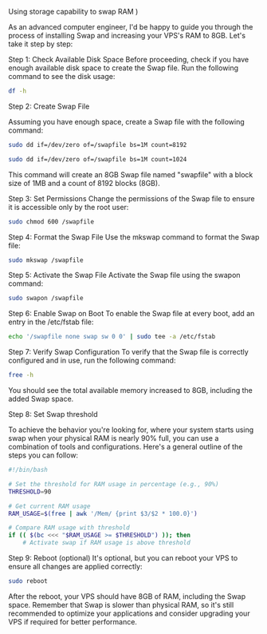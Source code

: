 Using storage capability to swap RAM )

As an advanced computer engineer, I'd be happy to guide you through the process of installing Swap and increasing your VPS's RAM to 8GB. Let's take it step by step:

Step 1: Check Available Disk Space
Before proceeding, check if you have enough available disk space to create the Swap file. Run the following command to see the disk usage:

```bash
df -h

```

Step 2: Create Swap File

Assuming you have enough space, create a Swap file with the following command:

```bash
sudo dd if=/dev/zero of=/swapfile bs=1M count=8192

sudo dd if=/dev/zero of=/swapfile bs=1M count=1024
```

This command will create an 8GB Swap file named "swapfile" with a block size of 1MB and a count of 8192 blocks (8GB).

Step 3: Set Permissions
Change the permissions of the Swap file to ensure it is accessible only by the root user:

```bash
sudo chmod 600 /swapfile

```

Step 4: Format the Swap File
Use the mkswap command to format the Swap file:

```bash
sudo mkswap /swapfile

```

Step 5: Activate the Swap File
Activate the Swap file using the swapon command:

```bash
sudo swapon /swapfile

```

Step 6: Enable Swap on Boot
To enable the Swap file at every boot, add an entry in the /etc/fstab file:

```bash
echo '/swapfile none swap sw 0 0' | sudo tee -a /etc/fstab

```

Step 7: Verify Swap Configuration
To verify that the Swap file is correctly configured and in use, run the following command:

```bash
free -h

```

You should see the total available memory increased to 8GB, including the added Swap space.

Step 8: Set Swap threshold

To achieve the behavior you're looking for, where your system starts using swap when your physical RAM is nearly 90% full, you can use a combination of tools and configurations. Here's a general outline of the steps you can follow:

```bash
#!/bin/bash

# Set the threshold for RAM usage in percentage (e.g., 90%)
THRESHOLD=90

# Get current RAM usage
RAM_USAGE=$(free | awk '/Mem/ {print $3/$2 * 100.0}')

# Compare RAM usage with threshold
if (( $(bc <<< "$RAM_USAGE >= $THRESHOLD") )); then
    # Activate swap if RAM usage is above threshold
```

Step 9: Reboot (optional)
It's optional, but you can reboot your VPS to ensure all changes are applied correctly:

```bash
sudo reboot

```

After the reboot, your VPS should have 8GB of RAM, including the Swap space. Remember that Swap is slower than physical RAM, so it's still recommended to optimize your applications and consider upgrading your VPS if required for better performance.